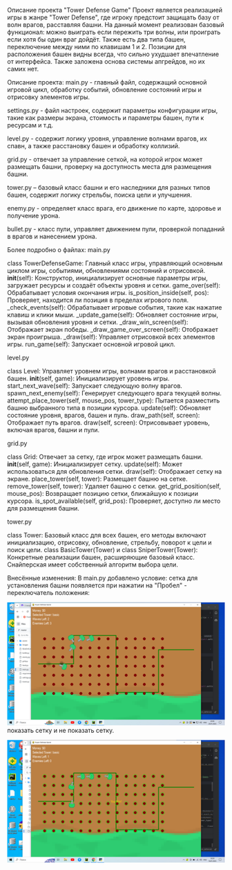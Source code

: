 Описание проекта "Tower Defense Game"
Проект является реализацией игры в жанре "Tower Defense", где игроку предстоит защищать базу от волн врагов, расставляя
башни. На данный момент реализован базовый функционал: можно выиграть если пережить три волны, или проиграть если хотя 
бы один враг дойдёт. Также есть два типа башен, переключение между ними по клавишам 1 и 2.
Позиции для расположения башен видны всегда, что сильно ухудшает впечатление от интерфейса. Также заложена основа системы
апгрейдов, но их самих нет.

Описание проекта:
main.py - главный файл, содержащий основной игровой цикл, обработку событий, обновление состояний игры и отрисовку 
элементов игры.

settings.py - файл настроек, содержит параметры конфигурации игры, такие как размеры экрана, стоимость и параметры башен,
пути к ресурсам и т.д.

level.py - содержит логику уровня, управление волнами врагов, их спавн, а также расстановку башен и обработку коллизий.

grid.py - отвечает за управление сеткой, на которой игрок может размещать башни, проверку на доступность места для 
размещения башни.

tower.py – базовый класс башни и его наследники для разных типов башен, содержит логику стрельбы, поиска цели и улучшения.

enemy.py - определяет класс врага, его движение по карте, здоровье и получение урона.

bullet.py - класс пули, управляет движением пули, проверкой попаданий в врагов и нанесением урона.

Более подробно о файлах:
main.py

class TowerDefenseGame: Главный класс игры, управляющий основным циклом игры, событиями, обновлениями состояний и отрисовкой.
__init__(self): Конструктор, инициализирует основные параметры игры, загружает ресурсы и создаёт объекты уровня и сетки.
game_over(self): Обрабатывает условия окончания игры.
is_position_inside(self, pos): Проверяет, находится ли позиция в пределах игрового поля.
_check_events(self): Обрабатывает игровые события, такие как нажатие клавиш и клики мыши.
_update_game(self): Обновляет состояние игры, вызывая обновления уровня и сетки.
_draw_win_screen(self): Отображает экран победы.
_draw_game_over_screen(self): Отображает экран проигрыша.
_draw(self): Управляет отрисовкой всех элементов игры.
run_game(self): Запускает основной игровой цикл.

level.py

class Level: Управляет уровнем игры, волнами врагов и расстановкой башен.
__init__(self, game): Инициализирует уровень игры.
start_next_wave(self): Запускает следующую волну врагов.
spawn_next_enemy(self): Генерирует следующего врага текущей волны.
attempt_place_tower(self, mouse_pos, tower_type): Пытается разместить башню выбранного типа в позиции курсора.
update(self): Обновляет состояние уровня, врагов, башен и пуль.
draw_path(self, screen): Отображает путь врагов.
draw(self, screen): Отрисовывает уровень, включая врагов, башни и пули.

grid.py

class Grid: Отвечает за сетку, где игрок может размещать башни.
__init__(self, game): Инициализирует сетку.
update(self): Может использоваться для обновления сетки.
draw(self): Отображает сетку на экране.
place_tower(self, tower): Размещает башню на сетке.
remove_tower(self, tower): Удаляет башню с сетки.
get_grid_position(self, mouse_pos): Возвращает позицию сетки, ближайшую к позиции курсора.
is_spot_available(self, grid_pos): Проверяет, доступно ли место для размещения башни.

tower.py

class Tower: Базовый класс для всех башен, его методы включают инициализацию, отрисовку, обновление, стрельбу, поворот 
к цели и поиск цели.
class BasicTower(Tower) и class SniperTower(Tower): Конкретные реализации башен, расширяющие базовый класс. Снайперская 
имеет собственный алгоритм выбора цели.
 
Внесённые изменения:
В main.py добавлено условие: сетка для установления башни появляется при нажатии на "Пробел" - переключатель положения:

![Image alt](https://github.com/GaGaGaGala/Tower-Defense-Game/blob/master/%D0%A1%D0%BD%D0%B8%D0%BC%D0%BE%D0%BA%20%D1%8D%D0%BA%D1%80%D0%B0%D0%BD%D0%B0%20(452).png)
показать сетку и не показать сетку.

![Image alt](https://github.com/GaGaGaGala/Tower-Defense-Game/blob/master/%D0%A1%D0%BD%D0%B8%D0%BC%D0%BE%D0%BA%20%D1%8D%D0%BA%D1%80%D0%B0%D0%BD%D0%B0%20(451).png)
